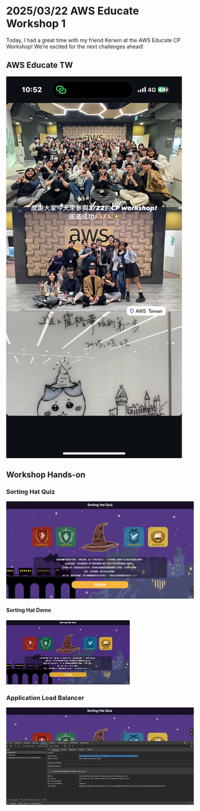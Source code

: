 # 2025/03/22 AWS Educate Workshop 1

Today, I had a great time with my friend Kerwin at the AWS Educate CP Workshop! We’re excited for the next challenges ahead!

## AWS Educate TW

![AWS Educate TW](/images/2025-03-22-aws-educate-tw-event.jpg)

## Workshop Hands-on

### Sorting Hat Quiz

![Sorting Hat Quiz](/images/sorting-hat-quiz.png)

#### Sorting Hat Demo

![Sorting Hat Quiz Demo](/images/sorting-hat-quiz.gif)

### Application Load Balancer

![Application Load Balancer](/images/link-alb.png)
